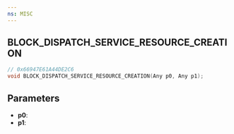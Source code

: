 ```yaml
---
ns: MISC
---
```

## BLOCK_DISPATCH_SERVICE_RESOURCE_CREATION

```c
// 0x66947E61A44DE2C6
void BLOCK_DISPATCH_SERVICE_RESOURCE_CREATION(Any p0, Any p1);
```

## Parameters
* **p0**:
* **p1**:
